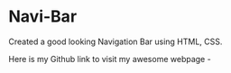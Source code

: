 # Navi-Bar
Created a good looking Navigation Bar using HTML, CSS.

Here is my Github link to visit my awesome webpage - 
